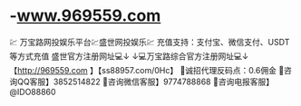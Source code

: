 # -www.969559.com
💹 万宝路网投娱乐平台💹盛世网投娱乐💹 充值支持：支付宝、微信支付、USDT等方式充值  盛世官方注册网址💻↓ ↓💻万宝路综合官方注册网址💻↓  【http://969559.com 】【ss88957.com/0Hc】 📲诚招代理反码点：0.6佣金 📲咨询QQ客服】3852514822  📲咨询微信客服】9774788868  📲咨询电报客服】@IDO88860
